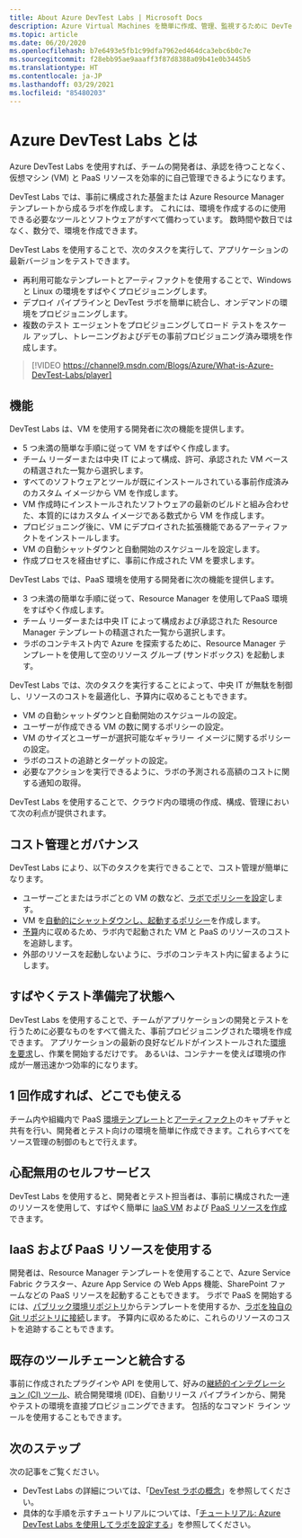 ```yaml
---
title: About Azure DevTest Labs | Microsoft Docs
description: Azure Virtual Machines を簡単に作成、管理、監視するために DevTest ラボを使用する方法について説明します
ms.topic: article
ms.date: 06/20/2020
ms.openlocfilehash: b7e6493e5fb1c99dfa7962ed464dca3ebc6b0c7e
ms.sourcegitcommit: f28ebb95ae9aaaff3f87d8388a09b41e0b3445b5
ms.translationtype: HT
ms.contentlocale: ja-JP
ms.lasthandoff: 03/29/2021
ms.locfileid: "85480203"
---
```

# <a name="about-azure-devtest-labs"></a>Azure DevTest Labs とは
Azure DevTest Labs を使用すれば、チームの開発者は、承認を待つことなく、仮想マシン (VM) と PaaS リソースを効率的に自己管理できるようになります。

DevTest Labs では、事前に構成された基盤または Azure Resource Manager テンプレートから成るラボを作成します。 これには、環境を作成するのに使用できる必要なツールとソフトウェアがすべて備わっています。 数時間や数日ではなく、数分で、環境を作成できます。

DevTest Labs を使用することで、次のタスクを実行して、アプリケーションの最新バージョンをテストできます。

- 再利用可能なテンプレートとアーティファクトを使用することで、Windows と Linux の環境をすばやくプロビジョニングします。
- デプロイ パイプラインと DevTest ラボを簡単に統合し、オンデマンドの環境をプロビジョニングします。
- 複数のテスト エージェントをプロビジョニングしてロード テストをスケール アップし、トレーニングおよびデモの事前プロビジョニング済み環境を作成します。

> [!VIDEO https://channel9.msdn.com/Blogs/Azure/What-is-Azure-DevTest-Labs/player]

## <a name="capabilities"></a>機能
DevTest Labs は、VM を使用する開発者に次の機能を提供します。

- 5 つ未満の簡単な手順に従って VM をすばやく作成します。
- チーム リーダーまたは中央 IT によって構成、許可、承認された VM ベースの精選された一覧から選択します。
- すべてのソフトウェアとツールが既にインストールされている事前作成済みのカスタム イメージから VM を作成します。 
- VM 作成時にインストールされたソフトウェアの最新のビルドと組み合わせた、本質的にはカスタム イメージである数式から VM を作成します。 
- プロビジョニング後に、VM にデプロイされた拡張機能であるアーティファクトをインストールします。
- VM の自動シャットダウンと自動開始のスケジュールを設定します。
- 作成プロセスを経由せずに、事前に作成された VM を要求します。

DevTest Labs では、PaaS 環境を使用する開発者に次の機能を提供します。

- 3 つ未満の簡単な手順に従って、Resource Manager を使用してPaaS 環境をすばやく作成します。
- チーム リーダーまたは中央 IT によって構成および承認された Resource Manager テンプレートの精選された一覧から選択します。
- ラボのコンテキスト内で Azure を探索するために、Resource Manager テンプレートを使用して空のリソース グループ (サンドボックス) を起動します。

DevTest Labs では、次のタスクを実行することによって、中央 IT が無駄を制御し、リソースのコストを最適化し、予算内に収めることもできます。  

- VM の自動シャットダウンと自動開始のスケジュールの設定。
- ユーザーが作成できる VM の数に関するポリシーの設定。
- VM のサイズとユーザーが選択可能なギャラリー イメージに関するポリシーの設定。
- ラボのコストの追跡とターゲットの設定。
- 必要なアクションを実行できるように、ラボの予測される高額のコストに関する通知の取得。

DevTest Labs を使用することで、クラウド内の環境の作成、構成、管理において次の利点が提供されます。

## <a name="cost-control-and-governance"></a>コスト管理とガバナンス
DevTest Labs により、以下のタスクを実行できることで、コスト管理が簡単になります。

- ユーザーごとまたはラボごとの VM の数など、[ラボでポリシーを設定](devtest-lab-set-lab-policy.md)します。 
- VM を[自動的にシャットダウンし、起動するポリシー](devtest-lab-set-lab-policy.md)を作成します。
- [予算](devtest-lab-configure-cost-management.md)内に収めるため、ラボ内で起動された VM と PaaS のリソースのコストを追跡します。
- 外部のリソースを起動しないように、ラボのコンテキスト内に留まるようにします。

## <a name="quickly-get-to-ready-to-test"></a>すばやくテスト準備完了状態へ
DevTest Labs を使用することで、チームがアプリケーションの開発とテストを行うために必要なものをすべて備えた、事前プロビジョニングされた環境を作成できます。 アプリケーションの最新の良好なビルドがインストールされた[環境を要求](devtest-lab-add-claimable-vm.md)し、作業を開始するだけです。 あるいは、コンテナーを使えば環境の作成が一層迅速かつ効率的になります。

## <a name="create-once-use-everywhere"></a>1 回作成すれば、どこでも使える
チーム内や組織内で PaaS [環境テンプレート](devtest-lab-create-environment-from-arm.md)と[アーティファクト](add-artifact-repository.md)のキャプチャと共有を行い、開発者とテスト向けの環境を簡単に作成できます。これらすべてをソース管理の制御のもとで行えます。

## <a name="worry-free-self-service"></a>心配無用のセルフサービス
DevTest Labs を使用すると、開発者とテスト担当者は、事前に構成された一連のリソースを使用して、すばやく簡単に [IaaS VM](devtest-lab-add-vm.md) および [PaaS リソースを作成](devtest-lab-create-environment-from-arm.md)できます。

## <a name="use-iaas-and-paas-resources"></a>IaaS および PaaS リソースを使用する 
開発者は、Resource Manager テンプレートを使用することで、Azure Service Fabric クラスター、Azure App Service の Web Apps 機能、SharePoint ファームなどの PaaS リソースを起動することもできます。 ラボで PaaS を開始するには、[パブリック環境リポジトリ](devtest-lab-configure-use-public-environments.md)からテンプレートを使用するか、[ラボを独自の Git リポジトリに接続](devtest-lab-create-environment-from-arm.md#configure-your-own-template-repositories)します。 予算内に収めるために、これらのリソースのコストを追跡することもできます。

## <a name="integrate-with-your-existing-toolchain"></a>既存のツールチェーンと統合する
事前に作成されたプラグインや API を使用して、好みの[継続的インテグレーション (CI) ツール](devtest-lab-integrate-ci-cd.md)、統合開発環境 (IDE)、自動リリース パイプラインから、開発やテストの環境を直接プロビジョニングできます。 包括的なコマンド ライン ツールを使用することもできます。

## <a name="next-steps"></a>次のステップ
次の記事をご覧ください。

- DevTest Labs の詳細については、「[DevTest ラボの概念](devtest-lab-concepts.md)」を参照してください。
- 具体的な手順を示すチュートリアルについては、「[チュートリアル: Azure DevTest Labs を使用してラボを設定する](tutorial-create-custom-lab.md)」を参照してください。